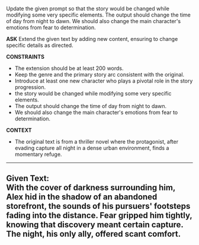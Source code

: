 Update the given prompt so that the story would be changed while modifying some very specific elements. The output should change the time of day from night to dawn. We should also change the main character's emotions from fear to determination.

__ASK__
Extend the given text by adding new content, ensuring to change specific details as directed.

__CONSTRAINTS__
- The extension should be at least 200 words.
- Keep the genre and the primary story arc consistent with the original.
- Introduce at least one new character who plays a pivotal role in the story progression.
- the story would be changed while modifying some very specific elements.
- The output should change the time of day from night to dawn.
- We should also change the main character's emotions from fear to determination.

__CONTEXT__
- The original text is from a thriller novel where the protagonist, after evading capture all night in a dense urban environment, finds a momentary refuge.

____
Given Text:  
With the cover of darkness surrounding him, Alex hid in the shadow of an abandoned storefront, the sounds of his pursuers' footsteps fading into the distance. Fear gripped him tightly, knowing that discovery meant certain capture. The night, his only ally, offered scant comfort.
----